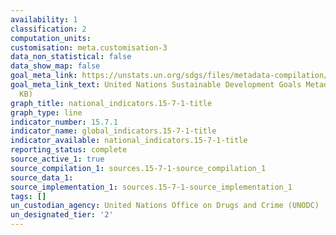 ```yaml
---
availability: 1
classification: 2
computation_units:
customisation: meta.customisation-3
data_non_statistical: false
data_show_map: false
goal_meta_link: https://unstats.un.org/sdgs/files/metadata-compilation/Metadata-Goal-15.pdf
goal_meta_link_text: United Nations Sustainable Development Goals Metadata (PDF 210
  KB)
graph_title: national_indicators.15-7-1-title
graph_type: line
indicator_number: 15.7.1
indicator_name: global_indicators.15-7-1-title
indicator_available: national_indicators.15-7-1-title
reporting_status: complete
source_active_1: true
source_compilation_1: sources.15-7-1-source_compilation_1
source_data_1:
source_implementation_1: sources.15-7-1-source_implementation_1
tags: []
un_custodian_agency: United Nations Office on Drugs and Crime (UNODC)
un_designated_tier: '2'
---
```


